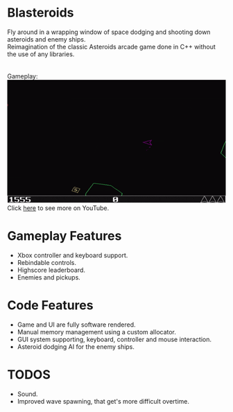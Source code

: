 # Blasteroids
Fly around in a wrapping window of space dodging and shooting down asteroids and enemy ships.\
Reimagination of the classic Asteroids arcade game done in C++ without the use of any libraries.\
\
\
Gameplay:\
![Alt Text](https://github.com/Lillu70/Blasteroids/blob/main/Page_Data/blasteroids_gamplay.gif)\
Click [here](https://www.youtube.com/watch?v=vDoti8Nhkpw) to see more on YouTube.
# Gameplay Features
- Xbox controller and keyboard support.
- Rebindable controls.
- Highscore leaderboard.
- Enemies and pickups.
# Code Features
- Game and UI are fully software rendered.
- Manual memory management using a custom allocator.
- GUI system supporting, keyboard, controller and mouse interaction.
- Asteroid dodging AI for the enemy ships.
# TODOS
- Sound.
- Improved wave spawning, that get's more difficult overtime.
